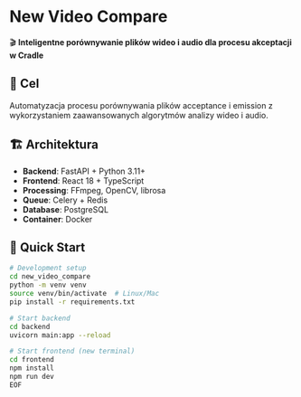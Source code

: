 # New Video Compare

🎬 **Inteligentne porównywanie plików wideo i audio dla procesu akceptacji w Cradle**

## 🎯 Cel

Automatyzacja procesu porównywania plików acceptance i emission z wykorzystaniem zaawansowanych algorytmów analizy wideo i audio.

## 🏗️ Architektura

- **Backend**: FastAPI + Python 3.11+
- **Frontend**: React 18 + TypeScript
- **Processing**: FFmpeg, OpenCV, librosa
- **Queue**: Celery + Redis
- **Database**: PostgreSQL
- **Container**: Docker

## 🚀 Quick Start

```bash
# Development setup
cd new_video_compare
python -m venv venv
source venv/bin/activate  # Linux/Mac
pip install -r requirements.txt

# Start backend
cd backend
uvicorn main:app --reload

# Start frontend (new terminal)
cd frontend
npm install
npm run dev
EOF
```
